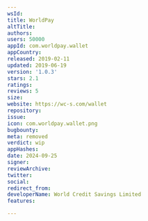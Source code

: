 ```yaml
---
wsId: 
title: WorldPay
altTitle: 
authors: 
users: 50000
appId: com.worldpay.wallet
appCountry: 
released: 2019-02-11
updated: 2019-06-19
version: '1.0.3'
stars: 2.1
ratings: 
reviews: 5
size: 
website: https://wc-s.com/wallet
repository: 
issue: 
icon: com.worldpay.wallet.png
bugbounty: 
meta: removed
verdict: wip
appHashes: 
date: 2024-09-25
signer: 
reviewArchive: 
twitter: 
social: 
redirect_from: 
developerName: World Credit Savings Limited
features: 

---
```


